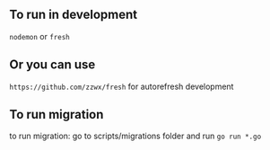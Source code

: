 ## To  run in development
`nodemon` or `fresh`
## Or you can use
`https://github.com/zzwx/fresh` for autorefresh development

## To run migration
to  run migration: go to scripts/migrations folder and run `go run *.go`